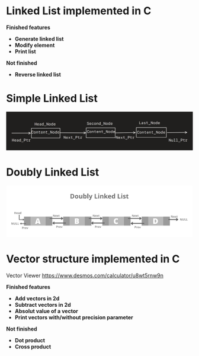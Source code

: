 # Linked List implemented in C #

**Finished features**
- **Generate linked list**
- **Modify element**
- **Print list**

**Not finished**
- **Reverse linked list**

# Simple Linked List #
![Layout](LL.png)

# Doubly Linked List #
![Layout](Doubly-Linked-List.png)

# Vector structure implemented in C #

Vector Viewer
https://www.desmos.com/calculator/u8wt5rnw9n

**Finished features**
- **Add vectors in 2d**
- **Subtract vectors in 2d**
- **Absolut value of a vector**
- **Print vectors with/without precision parameter**

**Not finished**
- **Dot product**
- **Cross product**
